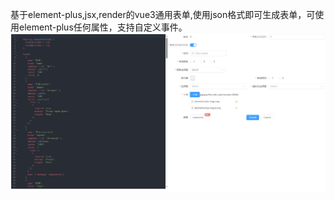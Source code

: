 基于element-plus,jsx,render的vue3通用表单,使用json格式即可生成表单，可使用element-plus任何属性，支持自定义事件。
![示例](./src/assets/example.PNG)
